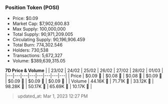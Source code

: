 
  ### Position Token (POSI)
  - Price: $0.09
  - Market Cap: $7,902,600.83
  - Max Supply: 100,000,000
  - Total Supply: 90,971,209.005
  - Circulating Supply: 90,196,906.459
  - Total Burn: 774,302.546
  - Holders: 730,538
  - Transactions: 5,672,327
  - Volume: $389,639,315.05

  **7D Price & Volume**
  | | 23&#x2F;02 | 24&#x2F;02 | 25&#x2F;02 | 26&#x2F;02 | 27&#x2F;02 | 28&#x2F;02 | 01&#x2F;03 |
  |---|---|---|---|---|---|---|---|
  | Price | $0.09 🚀 | $0.08 🔻 | $0.08 🚀 | $0.09 🚀 | $0.09 🔻 | $0.09 🚀 | $0.09 🚀 |
  | Volume | 44.16K 🚀 | 71.71K 🚀 | 33.12K 🔻 | 98.28K 🚀 | 50.17K 🔻 | 65.69K 🚀 | 10.17K 🔻 |

  > updated_at: Mar 1, 2023 12:27 PM
